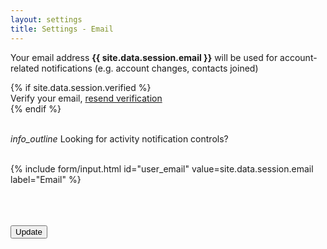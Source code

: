 ```yaml
---
layout: settings
title: Settings - Email
---
```


<?php
// var_dump($user_email);
?>


Your email address <strong>{{ site.data.session.email }}</strong> will be used for account-related notifications (e.g. account changes, contacts joined)<br>

{% if site.data.session.verified %}
<br>
<i class="icon-warning"></i> Verify your email, <a href="/settings/resend-verification">resend verification</a>
<br>
{% endif %}


<br>
<i id="info_outline" class="material-icons md-24 pull-right">info_outline</i>
Looking for activity notification controls?<br>

<br>

<form>

{% include form/input.html id="user_email" value=site.data.session.email label="Email" %}

<br>
<br>
<br>

<!-- Accent-colored raised button with ripple -->
<button class="mdl-button mdl-js-button mdl-button--raised mdl-js-ripple-effect mdl-button--accent" type="submit">
    Update
</button>

</form>